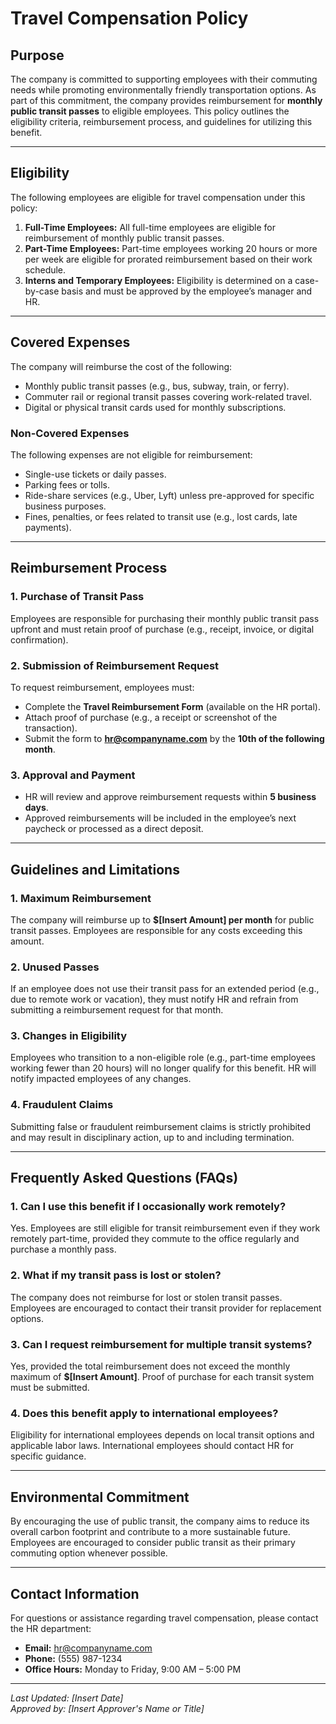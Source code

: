 # Travel Compensation Policy

## Purpose
The company is committed to supporting employees with their commuting needs while promoting environmentally friendly transportation options. As part of this commitment, the company provides reimbursement for **monthly public transit passes** to eligible employees. This policy outlines the eligibility criteria, reimbursement process, and guidelines for utilizing this benefit.

---

## Eligibility
The following employees are eligible for travel compensation under this policy:

1. **Full-Time Employees:** All full-time employees are eligible for reimbursement of monthly public transit passes.
2. **Part-Time Employees:** Part-time employees working 20 hours or more per week are eligible for prorated reimbursement based on their work schedule.
3. **Interns and Temporary Employees:** Eligibility is determined on a case-by-case basis and must be approved by the employee’s manager and HR.

---

## Covered Expenses
The company will reimburse the cost of the following:
- Monthly public transit passes (e.g., bus, subway, train, or ferry).
- Commuter rail or regional transit passes covering work-related travel.
- Digital or physical transit cards used for monthly subscriptions.

### Non-Covered Expenses
The following expenses are not eligible for reimbursement:
- Single-use tickets or daily passes.
- Parking fees or tolls.
- Ride-share services (e.g., Uber, Lyft) unless pre-approved for specific business purposes.
- Fines, penalties, or fees related to transit use (e.g., lost cards, late payments).

---

## Reimbursement Process

### 1. **Purchase of Transit Pass**
Employees are responsible for purchasing their monthly public transit pass upfront and must retain proof of purchase (e.g., receipt, invoice, or digital confirmation).

### 2. **Submission of Reimbursement Request**
To request reimbursement, employees must:
   - Complete the **Travel Reimbursement Form** (available on the HR portal).
   - Attach proof of purchase (e.g., a receipt or screenshot of the transaction).
   - Submit the form to **hr@companyname.com** by the **10th of the following month**.

### 3. **Approval and Payment**
- HR will review and approve reimbursement requests within **5 business days**.
- Approved reimbursements will be included in the employee’s next paycheck or processed as a direct deposit.

---

## Guidelines and Limitations

### 1. **Maximum Reimbursement**
The company will reimburse up to **$[Insert Amount] per month** for public transit passes. Employees are responsible for any costs exceeding this amount.

### 2. **Unused Passes**
If an employee does not use their transit pass for an extended period (e.g., due to remote work or vacation), they must notify HR and refrain from submitting a reimbursement request for that month.

### 3. **Changes in Eligibility**
Employees who transition to a non-eligible role (e.g., part-time employees working fewer than 20 hours) will no longer qualify for this benefit. HR will notify impacted employees of any changes.

### 4. **Fraudulent Claims**
Submitting false or fraudulent reimbursement claims is strictly prohibited and may result in disciplinary action, up to and including termination.

---

## Frequently Asked Questions (FAQs)

### 1. Can I use this benefit if I occasionally work remotely?
Yes. Employees are still eligible for transit reimbursement even if they work remotely part-time, provided they commute to the office regularly and purchase a monthly pass.

### 2. What if my transit pass is lost or stolen?
The company does not reimburse for lost or stolen transit passes. Employees are encouraged to contact their transit provider for replacement options.

### 3. Can I request reimbursement for multiple transit systems?
Yes, provided the total reimbursement does not exceed the monthly maximum of **$[Insert Amount]**. Proof of purchase for each transit system must be submitted.

### 4. Does this benefit apply to international employees?
Eligibility for international employees depends on local transit options and applicable labor laws. International employees should contact HR for specific guidance.

---

## Environmental Commitment
By encouraging the use of public transit, the company aims to reduce its overall carbon footprint and contribute to a more sustainable future. Employees are encouraged to consider public transit as their primary commuting option whenever possible.

---

## Contact Information
For questions or assistance regarding travel compensation, please contact the HR department:

- **Email:** hr@companyname.com  
- **Phone:** (555) 987-1234  
- **Office Hours:** Monday to Friday, 9:00 AM – 5:00 PM

---

*Last Updated: [Insert Date]*  
*Approved by: [Insert Approver's Name or Title]*  